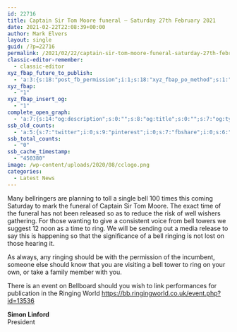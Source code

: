 ```yaml
---
id: 22716
title: Captain Sir Tom Moore funeral – Saturday 27th February 2021
date: 2021-02-22T22:08:39+00:00
author: Mark Elvers
layout: single
guid: /?p=22716
permalink: /2021/02/22/captain-sir-tom-moore-funeral-saturday-27th-february-2021/
classic-editor-remember:
  - classic-editor
xyz_fbap_future_to_publish:
  - 'a:3:{s:18:"post_fb_permission";i:1;s:18:"xyz_fbap_po_method";s:1:"2";s:16:"xyz_fbap_message";s:62:"News item added to the CCCBR website: {POST_TITLE} {PERMALINK}";}'
xyz_fbap:
  - "1"
xyz_fbap_insert_og:
  - "1"
complete_open_graph:
  - 'a:7:{s:14:"og:description";s:0:"";s:8:"og:title";s:0:"";s:7:"og:type";s:0:"";s:12:"twitter:card";s:7:"summary";s:15:"twitter:creator";s:0:"";s:19:"twitter:description";s:0:"";s:8:"og:image";s:0:"";}'
ssb_old_counts:
  - 'a:5:{s:7:"twitter";i:0;s:9:"pinterest";i:0;s:7:"fbshare";i:0;s:6:"reddit";i:0;s:6:"tumblr";N;}'
ssb_total_counts:
  - "0"
ssb_cache_timestamp:
  - "450380"
image: /wp-content/uploads/2020/08/cclogo.png
categories:
  - Latest News
---
```

Many bellringers are planning to toll a single bell 100 times this coming Saturday to mark the funeral of Captain Sir Tom Moore. The exact time of the funeral has not been released so as to reduce the risk of well wishers gathering. For those wanting to give a consistent voice from bell towers we suggest 12 noon as a time to ring. We will be sending out a media release to say this is happening so that the significance of a bell ringing is not lost on those hearing it.

As always, any ringing should be with the permission of the incumbent, someone else should know that you are visiting a bell tower to ring on your own, or take a family member with you.

There is an event on Bellboard should you wish to link performances for publication in the Ringing World <https://bb.ringingworld.co.uk/event.php?id=13536>

**Simon Linford**  
President
